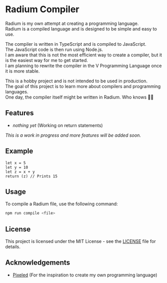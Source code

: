 # Radium Compiler

Radium is my own attempt at creating a programming language. <br>
Radium is a compiled language and is designed to be simple and easy to use.

The compiler is written in TypeScript and is compiled to JavaScript. <br>
The JavaScript code is then run using Node.js. <br>
I am aware that this is not the most efficient way to create a compiler, but it is the easiest way for me to get started. <br>
I am planning to rewrite the compiler in the V Programming Language once it is more stable.

This is a hobby project and is not intended to be used in production. <br>
The goal of this project is to learn more about compilers and programming languages.<br>
One day, the compiler itself might be written in Radium. Who knows 🤷‍♂️

## Features

- _nothing yet_ (Working on return statements)

_This is a work in progress and more features will be added soon._

## Example

```radium
let x = 5
let y = 10
let z = x + y
return (z) // Prints 15
```

## Usage

To compile a Radium file, use the following command:

```bash
npm run compile <file>
```

## License

This project is licensed under the MIT License - see the [LICENSE](LICENSE) file for details.

## Acknowledgements

- [Pixeled](https://www.youtube.com/@pixeled-yt) (For the inspiration to create my own programming language)